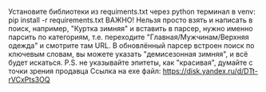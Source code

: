 Установите библиотеки из requiments.txt через python терминал в venv: pip install -r requirements.txt
ВАЖНО! Нельзя просто взять и написать в поиск, например, "Куртка зимняя" и вставить в парсер, нужно именно парсить по категориям, т.е. переходите "Главная/Мужчинам/Верхняя одежда" и смотрите там URL. В обновлённый парсер встроен поиск по ключевым словам, вы можете указать "демисезонная зимняя", и всё будет искаться. P.S. не указывайте эпитеты, как "красивая", думайте с точки зрения продавца
Ссылка на exe файл: https://disk.yandex.ru/d/DTt-rVCxPts3OQ
